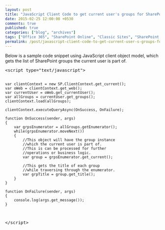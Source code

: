 ```yaml
---
layout: post
title: "JavaScript Client Code to get current user's groups for SharePoint Site"
date: 2015-02-25 12:00:00 +0530
comments: true
published: true
categories: ["blog", "archives"]
tags: ["Office 365", "SharePoint Online", "Classic Sites", "SharePoint Server", "SharePoint 2013", "SharePoint 2016", "SharePoint 2019"]
permalink: /post/javascript-client-code-to-get-current-user-s-groups-for-sharepoint-site
---
```

<!-- more -->
<p>Below is a sample code snippet using JavaScript client object model, which gets the list of SharePoint groups the current user is part of.</p>
<pre class="brush:js;auto-links:false;toolbar:false" contenteditable="false">&lt;script type="text/javascript"&gt;
	
	var clientContext = new SP.ClientContext.get_current();
	var oWeb = clientContext.get_web();
	var currentUser = oWeb.get_currentUser();
	var allGroups = currentUser.get_groups();
	clientContext.load(allGroups);

	clientContext.executeQueryAsync(OnSuccess, OnFailure);

	function OnSuccess(sender, args)
	{
		var grpsEnumerator = allGroups.getEnumerator();
		while(grpsEnumerator.moveNext())
		{
			//This object will have the group instance
			//which the current user is part of. 
			//This is can be processed for further 
			//operations or business logic.
			var group = grpsEnumerator.get_current();

			//This gets the title of each group
			//while traversing through the enumerator.			
			var grpTitle = group.get_title();
		}
	}

	function OnFailure(sender, args)
	{
		console.log(args.get_message());
	}

&lt;/script&gt;</pre>
<p>&nbsp;</p>
